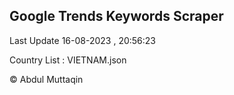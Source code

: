 

## Google Trends Keywords Scraper 
 
Last Update 16-08-2023 , 20:56:23

Country List :
VIETNAM.json



© Abdul Muttaqin 
